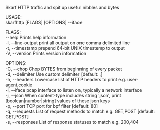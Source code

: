 Skarf HTTP traffic and spit up useful nibbles and bytes 


USAGE:  
    skarfhttp [FLAGS] [OPTIONS] --iface <IFACE>  

FLAGS:  
        --help           Prints help information  
    -l, --line-output    print all output on one comma delimited line  
    -t, --timestamp      prepend 64-bit UNIX timestemp to output  
    -V, --version        Prints version information  
  
OPTIONS:  
    -C, --chop <BYTES>             Chop BYTES from beginning of every packet  
    -d, --delimiter <DELIMITER>    Use custom delimiter [default: ,]  
    -h, --headers <headers>        Lowercase list of HTTP headers to print e.g. user-agent,cookie  
    -i, --iface <IFACE>            pcap interface to listen on, typically a network interface  
    -j, --json <KEY>               When content-type includes string 'json', print [boolean|number|string] values of these json keys  
    -p, --port <PORT>              TCP port for bpf filter [default: 80]  
    -q, --requests <requests>      List of request methods to match e.g. GET,POST [default: GET,POST]  
    -s, --responses <responses>    List of response statuses to match e.g. 200,404  
